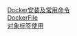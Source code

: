 


&emsp; [Docker安装及常用命令](/docs/devAndOps/docker/command.md)  
&emsp; [DockerFile](/docs/devAndOps/docker/file.md)  
&emsp; [对象标签使用](/docs/devAndOps/docker/objectLabel.md)  

<!-- 
 docker容器部署Spring Profile参数策略 多环境
https://mp.weixin.qq.com/s/ZqJhahoub0ScluXkLLQaJw
-->
